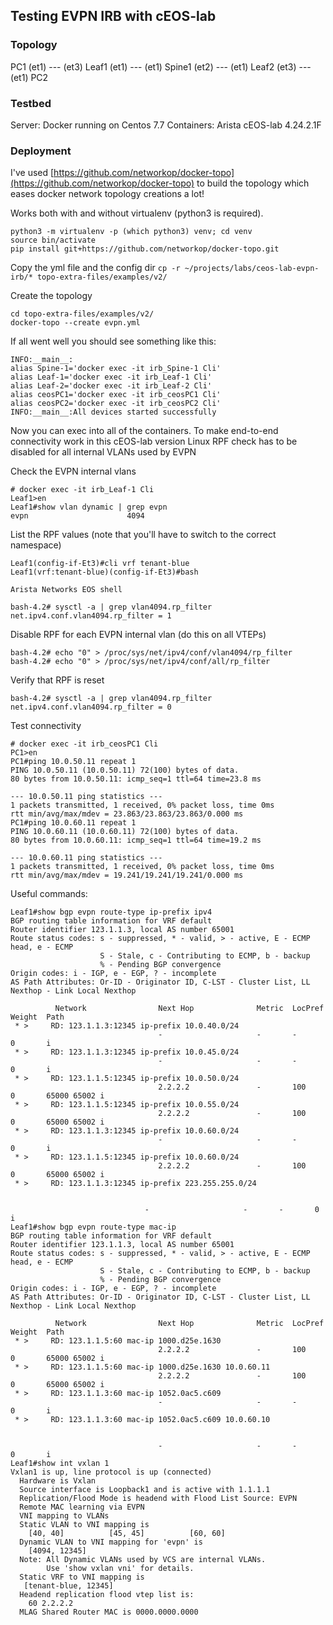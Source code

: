 ## Testing EVPN IRB with cEOS-lab

### Topology

PC1 (et1) --- (et3) Leaf1 (et1) --- (et1) Spine1 (et2) --- (et1) Leaf2 (et3) --- (et1) PC2

### Testbed

Server: Docker running on Centos 7.7
Containers: Arista cEOS-lab 4.24.2.1F

### Deployment

I've used [https://github.com/networkop/docker-topo](https://github.com/networkop/docker-topo) to build the topology which eases 
docker network topology creations a lot!

Works both with and without virtualenv (python3 is required).

```
python3 -m virtualenv -p (which python3) venv; cd venv
source bin/activate
pip install git+https://github.com/networkop/docker-topo.git
```

Copy the yml file and the config dir
`cp -r ~/projects/labs/ceos-lab-evpn-irb/* topo-extra-files/examples/v2/`

Create the topology
```
cd topo-extra-files/examples/v2/
docker-topo --create evpn.yml
```

If all went well you should see something like this:

```
INFO:__main__:
alias Spine-1='docker exec -it irb_Spine-1 Cli'
alias Leaf-1='docker exec -it irb_Leaf-1 Cli'
alias Leaf-2='docker exec -it irb_Leaf-2 Cli'
alias ceosPC1='docker exec -it irb_ceosPC1 Cli'
alias ceosPC2='docker exec -it irb_ceosPC2 Cli'
INFO:__main__:All devices started successfully
```

Now you can exec into all of the containers. To make end-to-end connectivity work in this cEOS-lab version Linux RPF check has to be disabled 
for all internal VLANs used by EVPN

Check the EVPN internal vlans

```
# docker exec -it irb_Leaf-1 Cli
Leaf1>en
Leaf1#show vlan dynamic | grep evpn
evpn                      4094
```

List the RPF values (note that you'll have to switch to the correct namespace)
```
Leaf1(config-if-Et3)#cli vrf tenant-blue
Leaf1(vrf:tenant-blue)(config-if-Et3)#bash

Arista Networks EOS shell

bash-4.2# sysctl -a | grep vlan4094.rp_filter
net.ipv4.conf.vlan4094.rp_filter = 1
```

Disable RPF for each EVPN internal vlan (do this on all VTEPs)
```
bash-4.2# echo "0" > /proc/sys/net/ipv4/conf/vlan4094/rp_filter
bash-4.2# echo "0" > /proc/sys/net/ipv4/conf/all/rp_filter
```

Verify that RPF is reset
```
bash-4.2# sysctl -a | grep vlan4094.rp_filter
net.ipv4.conf.vlan4094.rp_filter = 0
```

Test connectivity

```
# docker exec -it irb_ceosPC1 Cli
PC1>en
PC1#ping 10.0.50.11 repeat 1
PING 10.0.50.11 (10.0.50.11) 72(100) bytes of data.
80 bytes from 10.0.50.11: icmp_seq=1 ttl=64 time=23.8 ms

--- 10.0.50.11 ping statistics ---
1 packets transmitted, 1 received, 0% packet loss, time 0ms
rtt min/avg/max/mdev = 23.863/23.863/23.863/0.000 ms
PC1#ping 10.0.60.11 repeat 1
PING 10.0.60.11 (10.0.60.11) 72(100) bytes of data.
80 bytes from 10.0.60.11: icmp_seq=1 ttl=64 time=19.2 ms

--- 10.0.60.11 ping statistics ---
1 packets transmitted, 1 received, 0% packet loss, time 0ms
rtt min/avg/max/mdev = 19.241/19.241/19.241/0.000 ms
```

Useful commands:
```
Leaf1#show bgp evpn route-type ip-prefix ipv4
BGP routing table information for VRF default
Router identifier 123.1.1.3, local AS number 65001
Route status codes: s - suppressed, * - valid, > - active, E - ECMP head, e - ECMP
                    S - Stale, c - Contributing to ECMP, b - backup
                    % - Pending BGP convergence
Origin codes: i - IGP, e - EGP, ? - incomplete
AS Path Attributes: Or-ID - Originator ID, C-LST - Cluster List, LL Nexthop - Link Local Nexthop

          Network                Next Hop              Metric  LocPref Weight  Path
 * >     RD: 123.1.1.3:12345 ip-prefix 10.0.40.0/24
                                 -                     -       -       0       i
 * >     RD: 123.1.1.3:12345 ip-prefix 10.0.45.0/24
                                 -                     -       -       0       i
 * >     RD: 123.1.1.5:12345 ip-prefix 10.0.50.0/24
                                 2.2.2.2               -       100     0       65000 65002 i
 * >     RD: 123.1.1.5:12345 ip-prefix 10.0.55.0/24
                                 2.2.2.2               -       100     0       65000 65002 i
 * >     RD: 123.1.1.3:12345 ip-prefix 10.0.60.0/24
                                 -                     -       -       0       i
 * >     RD: 123.1.1.5:12345 ip-prefix 10.0.60.0/24
                                 2.2.2.2               -       100     0       65000 65002 i
 * >     RD: 123.1.1.3:12345 ip-prefix 223.255.255.0/24
   

                              -                     -       -       0       i
Leaf1#show bgp evpn route-type mac-ip
BGP routing table information for VRF default
Router identifier 123.1.1.3, local AS number 65001
Route status codes: s - suppressed, * - valid, > - active, E - ECMP head, e - ECMP
                    S - Stale, c - Contributing to ECMP, b - backup
                    % - Pending BGP convergence
Origin codes: i - IGP, e - EGP, ? - incomplete
AS Path Attributes: Or-ID - Originator ID, C-LST - Cluster List, LL Nexthop - Link Local Nexthop

          Network                Next Hop              Metric  LocPref Weight  Path
 * >     RD: 123.1.1.5:60 mac-ip 1000.d25e.1630
                                 2.2.2.2               -       100     0       65000 65002 i
 * >     RD: 123.1.1.5:60 mac-ip 1000.d25e.1630 10.0.60.11
                                 2.2.2.2               -       100     0       65000 65002 i
 * >     RD: 123.1.1.3:60 mac-ip 1052.0ac5.c609
                                 -                     -       -       0       i
 * >     RD: 123.1.1.3:60 mac-ip 1052.0ac5.c609 10.0.60.10


                                 -                     -       -       0       i
Leaf1#show int vxlan 1
Vxlan1 is up, line protocol is up (connected)
  Hardware is Vxlan
  Source interface is Loopback1 and is active with 1.1.1.1
  Replication/Flood Mode is headend with Flood List Source: EVPN
  Remote MAC learning via EVPN
  VNI mapping to VLANs
  Static VLAN to VNI mapping is
    [40, 40]          [45, 45]          [60, 60]
  Dynamic VLAN to VNI mapping for 'evpn' is
    [4094, 12345]
  Note: All Dynamic VLANs used by VCS are internal VLANs.
        Use 'show vxlan vni' for details.
  Static VRF to VNI mapping is
   [tenant-blue, 12345]
  Headend replication flood vtep list is:
    60 2.2.2.2
  MLAG Shared Router MAC is 0000.0000.0000
```

